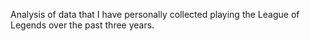 Analysis of data that I have personally collected playing the League of Legends over the past three years.
